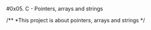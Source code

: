 #0x05. C - Pointers, arrays and strings

/**
*This project is about pointers, arrays and strings
*/
